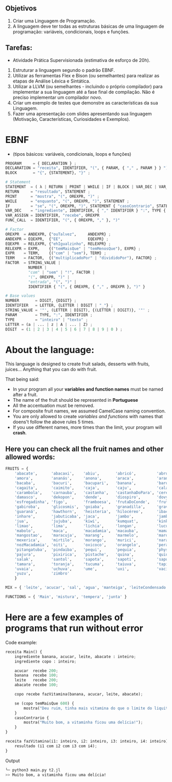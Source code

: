 ## Objetivos
1. Criar uma Linguagem de Programação.
2. A linguagem deve ter todas as estruturas básicas de uma linguagem de programação: variáveis, condicionais, loops e funções.

## Tarefas:
- Atividade Prática Supervisionada (estimativa de esforço de 20h).
1. Estruturar a linguagem segundo o padrão EBNF.
2. Utilizar as ferramentas Flex e Bison (ou semelhantes) para realizar as etapas de Análise Léxica e Sintática.
3. Utilizar a LLVM (ou semelhantes - incluindo o próprio compilador) para implementar a sua linguagem até a fase final de compilação. Não é preciso implementar um compilador novo.
4. Criar um exemplo de testes que demonstre as características da sua Linguagem.
5. Fazer uma apresentação com slides apresentando sua linguagem (Motivação, Características, Curiosidades e Exemplos).


# EBNF
- (tipos básicos: variáveis, condicionais, loops e funções)

```python 
PROGRAM     = { DECLARATION } ;
DECLARATION = "receita", IDENTIFIER, "(", { PARAM, { "," , PARAM } } ")", { "->", TYPE }, BLOCK;
BLOCK       = "{", {STATEMENT}, "}" ;

# Statement
STATEMENT  = ( λ | RETURN | PRINT | WHILE | IF | BLOCK | VAR_DEC | VAR_ASSIGN | FUNC_CALL ), ";" ;
RETURN     = "resultado", STATEMENT ; 
PRINT      = "mostra", "(", OREXPR, ")" ;
WHILE      = "enquanto", "(", OREXPR, ")", STATEMENT ;
IF         = "se", "(", OREXPR, ")", STATEMENT { "casoContrario", STATEMENT } ;
VAR_DEC    = "ingrediente", IDENTIFIER, { "," IDENTIFIER } ":", TYPE { "recebe", OREXPR, { ",", OREXPR } } 
VAR_ASSIGN = IDENTIFIER, "recebe", OREXPR
FUNC_CALL  = IDENTIFIER, "(", { OREXPR, "," }, ")"

# Factor
OREXPR  = ANDEXPR, {"ouTalvez",     ANDEXPR} ;
ANDEXPR = EQEXPR,  {"EE",           EQEXPR} ;
EQEXPR  = RELEXPR, {"ehIgualzinho", RELEXPR} ;
RELEXPR = EXPR,    {("temMaisQue" | "temMenosQue"), EXPR} ;
EXPR    = TERM,    {("com" | "sem"), TERM} ;
TERM    = FACTOR,  {("multiplicadoPor" | "divididoPor"), FACTOR} ;
FACTOR  = STRING_VALUE |
          NUMBER |
          "com" | "sem" | "!", FACTOR | 
          "(", OREXPR, ")" | 
          "entrada", "(", ")" |
          IDENTIFIER { "(", { OREXPR, { "," , OREXPR }, ")" } 

# Base values
NUMBER       = DIGIT, {DIGIT} ;
IDENTIFIER   = LETTER, {LETTER | DIGIT | "_"} ;
STRING_VALUE = '"', (LETTER | DIGIT), {(LETTER | DIGIT)}, '"' ;
PARAM        = TYPE, ":", IDENTIFIER ;
TYPE         = "inteiro" | "texto" ;
LETTER = (a | ... | z | A | ... | Z) ;
DIGIT  = (1 | 2 | 3 | 4 | 5 | 6 | 7 | 8 | 9 | 0 ) ;
```


# About the language:

This language is designed to create fruit salads, desserts with fruits, juices... Anything that you can do with fruit.

That being said:

- In your program all your **variables and function names** must be named after a fruit. 
- The name of the fruit should be represented in **Portuguese** 
- All the accentuation must be removed. 
- For composite fruit names, we assumed CamelCase naming convention.
- You are only allowed to create *variables and functions* with names that doens't follow the above rules 5 times.
- If you use different names, more times than the limit, your program will **crash**.


## Here you can check all the fruit names and other allowed words:

```python
FRUITS = {
    'abacate',      'abacaxi',    'abiu',       'abricó',         'abrunho',     'acai',      'acerola',      'akee',        'alfarroba',      'ameixa',      'amendoa',
    'amora',        'ananás',     'anona',      'araca',          'arando',      'araticum',  'ata',          'atemoia',     'avela',          'babaco',      'babacu',
    'bacaba',       'bacuri',     'bacupari',   'banana',         'baru',        'bergamota', 'biriba',       'buriti',      'butia',          'cabeludinha', 'cacau',
    'cagaita',      'caimito',    'caja',       'caju',           'calabaça',    'calabura',  'calamondin',   'cambuca',     'cambuci',        'camuCamu',    'caqui',
    'carambola',    'carnauba',   'castanha',   'castanhaDoPara', 'cereja',      'ciriguela', 'ciruela',      'coco',        'cranberry',      'cupuacu',
    'damasco',      'dekopon',    'dende',      'diospiro',       'dovyalis',    'duriao',    'embauba',      'embaubarana', 'engkala',        'escropari',
    'esfregadinha', 'figo',       'framboesa',  'frutaDoConde',   'frutaPao',    'feijoa',    'frutaDeCedro', 'frutaDeLobo', 'frutaDoMilagre', 'frutaDeTatu',
    'gabiroba',     'glicosmis',  'goiaba',     'granadilla',     'gravata',     'graviola',  'groselha',     'grumixama',   'guabiju',        'guabiroba',
    'guaraná',      'hawthorn',   'heisteria',  'hilocéreo',      'ibacurupari', 'ilama',     'imbe',         'imbu',        'inaja',          'inga',
    'inhare',       'jabuticaba', 'jaca',       'jambo',          'jambolao',    'jamelao',   'jaracatia',    'jatoba',      'jenipapo',       'jeriva',
    'jua',          'jujuba',     'kiwi',       'kumquat',        'kinkan',      'kino',      'kiwano',       'kabosu',      'karite',         'laranja',
    'limao',        'lima',       'lichia',     'longan',         'lucuma',      'lacucha',   'lulo',         'lobeira',     'langsat',        'laranjaDePacu',
    'mabolo',       'maca',       'macadamia',  'macauba',        'mamao',       'mamey',     'mamoncillo',   'manaCubiu',   'manga',          'mangaba',
    'mangostao',    'maracuja',   'marang',     'marmelo',        'marolo',      'marula',    'massala',      'melancia',    'melao',          'meloa',
    'mexerica',     'mirtilo',    'morango',    'murici',         'naranjilla',  'nectarina', 'nespera',      'noni',        'noz',            'nozPeca',
    'nozMacadamia', 'oiti',       'oxicoco',    'orangelo',       'pera',        'pessego',   'pitanga',      'pinha',       'pitaia',         'pitomba',
    'pitangatuba',  'pindaiba',   'pequi',      'pequia',         'physalis',    'pulasan',   'pomelo',       'pupunha',     'puca',           'pataua',
    'pajura',       'pixirica',   'pistache',   'quina',          'quiuí',       'roma',      'rambai',       'rambutao',    'rukam',          'saguaraji',
    'salak',        'santol',     'sapota',     'sapoti',         'sapucaia',    'saputa',    'seriguela',    'sorvinha',    'tangerina',      'tamarindo',
    'tamara',       'toranja',    'tucuma',     'taiuva',         'tapia',       'taruma',    'tangor',       'tucuja',      'uva',            'umbu',
    'uvaia',        'uchuva',     'ume',        'uxi',            'vacínio',     'veludo',    'vergamota',    'wampi',       'xixa',           'yamamomo',
    'yuzu',         'zimbro' 
    }

MIX = { 'leite', 'acucar', 'sal', 'agua', 'manteiga', 'leiteCondensado' }

FUNCTIONS = { 'Main', 'mistura', 'tempera', 'junta' }
```

# Here are a few examples of programs that run without error

Code example:
```python
receita Main() {
    ingrediente banana, acucar, leite, abacate : inteiro;
    ingrediente copo : inteiro;

    acucar  recebe 200;
    banana  recebe 100;
    leite   recebe 200;
    abacate recebe 100;

    copo recebe fazVitamina(banana, acucar, leite, abacate);

    se (copo temMaisQue 600) {
        mostra("Deu ruim, tinha mais vitamina do que o limite do liquitificador!");
    }
    casoContrario {
        mostra("Muito bom, a vitaminha ficou uma delícia!");
    }
}

receita fazVitamina(i1: inteiro, i2: inteiro, i3: inteiro, i4: inteiro) -> inteiro {
    resultado (i1 com i2 com i3 com i4);
}
```

Output
```bash
╰─ python3 main.py t2.jl
>> Muito bom, a vitaminha ficou uma delícia!
```


